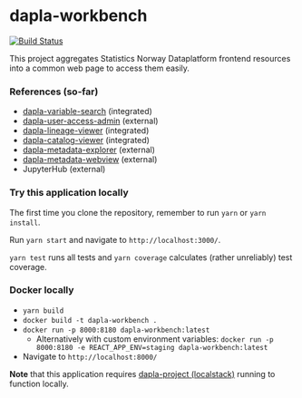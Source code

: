 # dapla-workbench
[![Build Status](https://dev.azure.com/statisticsnorway/Dapla/_apis/build/status/statisticsnorway.dapla-workbench?branchName=master)](https://dev.azure.com/statisticsnorway/Dapla/_build/latest?definitionId=20&branchName=master)

This project aggregates Statistics Norway Dataplatform frontend resources into a common web page to access them easily. 

### References (so-far)
* [dapla-variable-search](https://github.com/statisticsnorway/dapla-variable-search) (integrated)
* [dapla-user-access-admin](https://github.com/statisticsnorway/dapla-user-access-admin) (external)
* [dapla-lineage-viewer](https://github.com/statisticsnorway/dapla-lineage-viewer) (integrated)
* [dapla-catalog-viewer](https://github.com/statisticsnorway/dapla-catalog-viewer) (integrated)
* [dapla-metadata-explorer](https://github.com/statisticsnorway/dapla-metadata-explorer) (external)
* [dapla-metadata-webview](https://github.com/statisticsnorway/dapla-metadata-webview) (external)
* JupyterHub (external)

### Try this application locally
The first time you clone the repository, remember to run `yarn` or `yarn install`.

Run `yarn start` and navigate to `http://localhost:3000/`.

`yarn test` runs all tests and `yarn coverage` calculates (rather unreliably) test coverage.

### Docker locally
* `yarn build`
* `docker build -t dapla-workbench .`
* `docker run -p 8000:8180 dapla-workbench:latest`
  * Alternatively with custom environment variables: `docker run -p 8000:8180 -e REACT_APP_ENV=staging dapla-workbench:latest`
* Navigate to `http://localhost:8000/`

**Note** that this application requires [dapla-project (localstack)](https://github.com/statisticsnorway/dapla-project/blob/master/localstack/README.md)
running to function locally.

